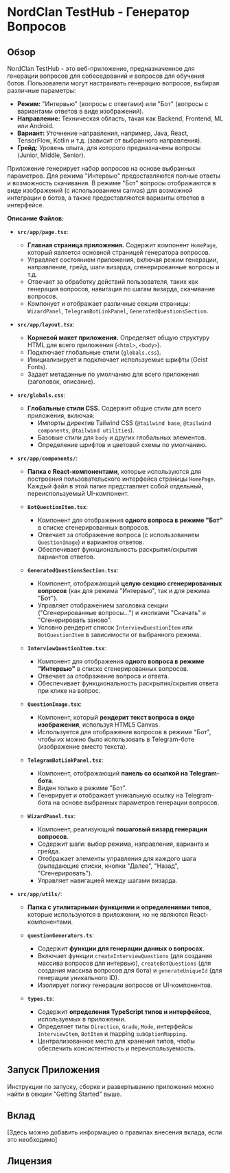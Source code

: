 # NordClan TestHub - Генератор Вопросов

## Обзор

NordClan TestHub - это веб-приложение, предназначенное для генерации вопросов для собеседований и вопросов для обучения ботов. Пользователи могут настраивать генерацию вопросов, выбирая различные параметры:

*   **Режим:** "Интервью" (вопросы с ответами) или "Бот" (вопросы с вариантами ответов в виде изображений).
*   **Направление:** Техническая область, такая как Backend, Frontend, ML или Android.
*   **Вариант:** Уточнение направления, например, Java, React, TensorFlow, Kotlin и т.д. (зависит от выбранного направления).
*   **Грейд:** Уровень опыта, для которого предназначены вопросы (Junior, Middle, Senior).

Приложение генерирует набор вопросов на основе выбранных параметров. Для режима "Интервью" предоставляются полные ответы и возможность скачивания. В режиме "Бот" вопросы отображаются в виде изображений (с использованием canvas) для возможной интеграции в ботов, а также предоставляются варианты ответов в интерфейсе.

**Описание Файлов:**

*   **`src/app/page.tsx`**:
    *   **Главная страница приложения.** Содержит компонент `HomePage`, который является основной страницей генератора вопросов.
    *   Управляет состоянием приложения, включая режим генерации, направление, грейд, шаги визарда, сгенерированные вопросы и т.д.
    *   Отвечает за обработку действий пользователя, таких как генерация вопросов, навигация по шагам визарда, скачивание вопросов.
    *   Компонует и отображает различные секции страницы: `WizardPanel`, `TelegramBotLinkPanel`, `GeneratedQuestionsSection`.

*   **`src/app/layout.tsx`**:
    *   **Корневой макет приложения.** Определяет общую структуру HTML для всего приложения (`<html>`, `<body>`).
    *   Подключает глобальные стили (`globals.css`).
    *   Инициализирует и подключает используемые шрифты (Geist Fonts).
    *   Задает метаданные по умолчанию для всего приложения (заголовок, описание).

*   **`src/globals.css`**:
    *   **Глобальные стили CSS.** Содержит общие стили для всего приложения, включая:
        *   Импорты директив Tailwind CSS (`@tailwind base`, `@tailwind components`, `@tailwind utilities`).
        *   Базовые стили для `body` и других глобальных элементов.
        *   Определение шрифтов и цветовой схемы по умолчанию.

*   **`src/app/components/`**:
    *   **Папка с React-компонентами**, которые используются для построения пользовательского интерфейса страницы `HomePage`. Каждый файл в этой папке представляет собой отдельный, переиспользуемый UI-компонент.

    *   **`BotQuestionItem.tsx`**:
        *   Компонент для отображения **одного вопроса в режиме "Бот"** в списке сгенерированных вопросов.
        *   Отвечает за отображение вопроса (с использованием `QuestionImage`) и вариантов ответов.
        *   Обеспечивает функциональность раскрытия/скрытия вариантов ответов.

    *   **`GeneratedQuestionsSection.tsx`**:
        *   Компонент, отображающий **целую секцию сгенерированных вопросов** (как для режима "Интервью", так и для режима "Бот").
        *   Управляет отображением заголовка секции ("Сгенерированные вопросы...") и кнопками "Скачать" и "Сгенерировать заново".
        *   Условно рендерит список `InterviewQuestionItem` или `BotQuestionItem` в зависимости от выбранного режима.

    *   **`InterviewQuestionItem.tsx`**:
        *   Компонент для отображения **одного вопроса в режиме "Интервью"** в списке сгенерированных вопросов.
        *   Отвечает за отображение вопроса и ответа.
        *   Обеспечивает функциональность раскрытия/скрытия ответа при клике на вопрос.

    *   **`QuestionImage.tsx`**:
        *   Компонент, который **рендерит текст вопроса в виде изображения**, используя HTML5 Canvas.
        *   Используется для отображения вопросов в режиме "Бот", чтобы их можно было использовать в Telegram-боте (изображение вместо текста).

    *   **`TelegramBotLinkPanel.tsx`**:
        *   Компонент, отображающий **панель со ссылкой на Telegram-бота**.
        *   Виден только в режиме "Бот".
        *   Генерирует и отображает уникальную ссылку на Telegram-бота на основе выбранных параметров генерации вопросов.

    *   **`WizardPanel.tsx`**:
        *   Компонент, реализующий **пошаговый визард генерации вопросов**.
        *   Содержит шаги: выбор режима, направления, варианта и грейда.
        *   Отображает элементы управления для каждого шага (выпадающие списки, кнопки "Далее", "Назад", "Сгенерировать").
        *   Управляет навигацией между шагами визарда.

*   **`src/app/utils/`**:
    *   **Папка с утилитарными функциями и определениями типов**, которые используются в приложении, но не являются React-компонентами.

    *   **`questionGenerators.ts`**:
        *   Содержит **функции для генерации данных о вопросах**.
        *   Включает функции `createInterviewQuestions` (для создания массива вопросов для интервью), `createBotQuestions` (для создания массива вопросов для бота) и `generateUniqueId` (для генерации уникального ID).
        *   Изолирует логику генерации вопросов от UI-компонентов.

    *   **`types.ts`**:
        *   Содержит **определения TypeScript типов и интерфейсов**, используемых в приложении.
        *   Определяет типы `Direction`, `Grade`, `Mode`, интерфейсы `InterviewItem`, `BotItem` и mapping `subOptionMapping`.
        *   Централизованное место для хранения типов, чтобы обеспечить консистентность и переиспользуемость.

## Запуск Приложения

Инструкции по запуску, сборке и развертыванию приложения можно найти в секции "Getting Started" выше.

## Вклад

[Здесь можно добавить информацию о правилах внесения вклада, если это необходимо]

## Лицензия
